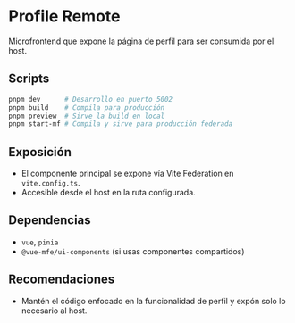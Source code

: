 # Profile Remote

Microfrontend que expone la página de perfil para ser consumida por el host.

## Scripts

```sh
pnpm dev      # Desarrollo en puerto 5002
pnpm build    # Compila para producción
pnpm preview  # Sirve la build en local
pnpm start-mf # Compila y sirve para producción federada
```

## Exposición

- El componente principal se expone vía Vite Federation en `vite.config.ts`.
- Accesible desde el host en la ruta configurada.

## Dependencias

- `vue`, `pinia`
- `@vue-mfe/ui-components` (si usas componentes compartidos)

## Recomendaciones

- Mantén el código enfocado en la funcionalidad de perfil y expón solo lo necesario al host.